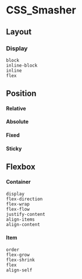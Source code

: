 # CSS_Smasher

## Layout

### Display
```
block
inline-block
inline
flex
```

## Position

#### Relative
#### Absolute
#### Fixed
#### Sticky

## Flexbox

#### Container
```
display
flex-direction 
flex-wrap
flex-flow
justify-content
align-items
align-content
```

#### Item
```
order
flex-grow
flex-shrink
flex
align-self
